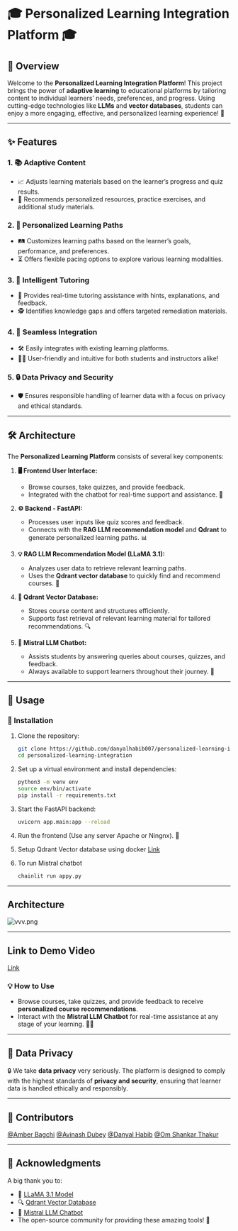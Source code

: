 

# 🎓 Personalized Learning Integration Platform 🎓

## 🚀 Overview

Welcome to the **Personalized Learning Integration Platform**! This project brings the power of **adaptive learning** to educational platforms by tailoring content to individual learners’ needs, preferences, and progress. Using cutting-edge technologies like **LLMs** and **vector databases**, students can enjoy a more engaging, effective, and personalized learning experience! 🌟

---

## ✨ Features

### 1. 📚 Adaptive Content
- 📈 Adjusts learning materials based on the learner’s progress and quiz results.
- 📘 Recommends personalized resources, practice exercises, and additional study materials.

### 2. 🎯 Personalized Learning Paths
- 🛤️ Customizes learning paths based on the learner’s goals, performance, and preferences.
- ⏳ Offers flexible pacing options to explore various learning modalities.

### 3. 🤖 Intelligent Tutoring
- 🧠 Provides real-time tutoring assistance with hints, explanations, and feedback.
- 🕵️ Identifies knowledge gaps and offers targeted remediation materials.

### 4. 🔌 Seamless Integration
- 🛠️ Easily integrates with existing learning platforms.
- 👩‍🏫 User-friendly and intuitive for both students and instructors alike!

### 5. 🔒 Data Privacy and Security
- 🛡️ Ensures responsible handling of learner data with a focus on privacy and ethical standards.

---

## 🛠️ Architecture

The **Personalized Learning Platform** consists of several key components:

1. **🖥️ Frontend User Interface:**
   - Browse courses, take quizzes, and provide feedback.
   - Integrated with the chatbot for real-time support and assistance. 💬

2. **⚙️ Backend - FastAPI:**
   - Processes user inputs like quiz scores and feedback.
   - Connects with the **RAG LLM recommendation model** and **Qdrant** to generate personalized learning paths. 📊

3. **💡 RAG LLM Recommendation Model (LLaMA 3.1):**
   - Analyzes user data to retrieve relevant learning paths.
   - Uses the **Qdrant vector database** to quickly find and recommend courses. 📑

4. **📂 Qdrant Vector Database:**
   - Stores course content and structures efficiently.
   - Supports fast retrieval of relevant learning material for tailored recommendations. 🔍

5. **🤖 Mistral LLM Chatbot:**
   - Assists students by answering queries about courses, quizzes, and feedback.
   - Always available to support learners throughout their journey. 🚀

---

## 📖 Usage

### 🔧 Installation
1. Clone the repository:
    ```bash
    git clone https://github.com/danyalhabib007/personalized-learning-integration.git
    cd personalized-learning-integration
    ```

2. Set up a virtual environment and install dependencies:
    ```bash
    python3 -m venv env
    source env/bin/activate
    pip install -r requirements.txt
    ```

3. Start the FastAPI backend:
    ```bash
    uvicorn app.main:app --reload
    ```

4. Run the frontend (Use any server Apache or Ningnx). 🎨

5. Setup Qdrant Vector database using docker [Link](https://qdrant.tech/documentation/quickstart/)

6. To run Mistral chatbot
    ```bash
    chainlit run appy.py
    ```
---
## Architecture

![vvv.png](https://iili.io/d8PtA2R.md.png)


---
## Link to Demo Video
[Link](https://drive.google.com/file/d/1hARJEXw9w16s1fkCFQ5SWYbii68IQi0q/view?usp=sharing)

### 💡 How to Use
- Browse courses, take quizzes, and provide feedback to receive **personalized course recommendations**.
- Interact with the **Mistral LLM Chatbot** for real-time assistance at any stage of your learning. 🤖💬

---

## 🔐 Data Privacy

🔒 We take **data privacy** very seriously. The platform is designed to comply with the highest standards of **privacy and security**, ensuring that learner data is handled ethically and responsibly.

---

## 🤝 Contributors

[@Amber Bagchi](https://github.com/amber-bagchi)
[@Avinash Dubey](https://github.com/Just-a-code-lover)
[@Danyal Habib](https://github.com/DanyalHabib007)
[@Om Shankar Thakur](https://github.com/Om-Shankar-Thakur)


---

## 🙌 Acknowledgments

A big thank you to:
- 🧠 [LLaMA 3.1 Model](https://example-link.com)
- 🔍 [Qdrant Vector Database](https://qdrant.tech)
- 🤖 [Mistral LLM Chatbot](https://example-link.com)
- The open-source community for providing these amazing tools! 🎉

